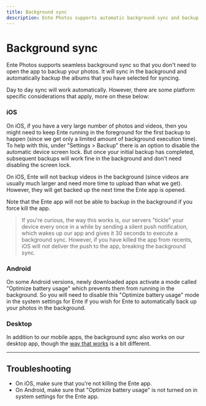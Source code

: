 ```yaml
---
title: Background sync
description: Ente Photos supports automatic background sync and backup
---
```


# Background sync

Ente Photos supports seamless background sync so that you don't need to open the
app to backup your photos. It will sync in the background and automatically
backup the albums that you have selected for syncing.

Day to day sync will work automatically. However, there are some platform
specific considerations that apply, more on these below:

### iOS

On iOS, if you have a very large number of photos and videos, then you might
need to keep Ente running in the foreground for the first backup to happen
(since we get only a limited amount of background execution time). To help with
this, under "Settings > Backup" there is an option to disable the automatic
device screen lock. But once your initial backup has completed, subsequent
backups will work fine in the background and don't need disabling the screen
lock.

On iOS, Ente will not backup videos in the background (since videos are usually
much larger and need more time to upload than what we get). However, they will
get backed up the next time the Ente app is opened.

Note that the Ente app will not be able to backup in the background if you force
kill the app.

> If you're curious, the way this works is, our servers "tickle" your device
  every once in a while by sending a silent push notification, which wakes up
  our app and gives it 30 seconds to execute a background sync. However, if you
  have killed the app from recents, iOS will not deliver the push to the app,
  breaking the background sync.

### Android

On some Android versions, newly downloaded apps activate a mode called "Optimize
battery usage" which prevents them from running in the background. So you will
need to disable this "Optimize battery usage" mode in the system settings for
Ente if you wish for Ente to automatically back up your photos in the
background.

### Desktop

In addition to our mobile apps, the background sync also works on our desktop
app, though the [way that works](watch-folders) is a bit different.

---

## Troubleshooting

* On iOS, make sure that you're not killing the Ente app.
* On Android, make sure that "Optimize battery usage" is not turned on in system
  settings for the Ente app.
